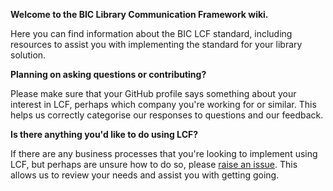 **Welcome to the BIC Library Communication Framework wiki.**

Here you can find information about the BIC LCF standard, including resources to assist you with implementing the standard for your library solution.  

**Planning on asking questions or contributing?** 

Please make sure that your GitHub profile says something about your interest in LCF, perhaps which company you're working for or similar. This helps us correctly categorise our responses to questions and our feedback.

**Is there anything you'd like to do using LCF?**

If there are any business processes that you're looking to implement using LCF, but perhaps are unsure how to do so, please [raise an issue](bic-lcf/issues). This allows us to review your needs and assist you with getting going.